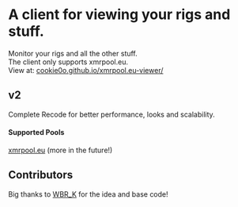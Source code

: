 # A client for viewing your rigs and stuff.
Monitor your rigs and all the other stuff.<br>
The client only supports xmrpool.eu.<br>
View at: [cookie0o.github.io/xmrpool.eu-viewer/](ookie0o.github.io/xmrpool.eu-viewer/)

## v2
Complete Recode for better performance, looks and scalability.

#### Supported Pools
[xmrpool.eu](https://web.xmrpool.eu)
(more in the future!)

## Contributors
Big thanks to [WBR_K](https://github.com/wbrk-dev) for the idea and base code!
